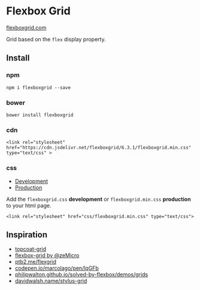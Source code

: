 # Flexbox Grid

[flexboxgrid.com](http://flexboxgrid.com)

Grid based on the `flex` display property.

## Install

### npm

`npm i flexboxgrid --save`

### bower

`bower install flexboxgrid`

### cdn

```
<link rel="stylesheet" href="https://cdn.jsdelivr.net/flexboxgrid/6.3.1/flexboxgrid.min.css" type="text/css" >
```

### css

- [Development](https://raw.githubusercontent.com/kristoferjoseph/flexboxgrid/master/dist/flexboxgrid.css)
- [Production](https://raw.githubusercontent.com/kristoferjoseph/flexboxgrid/master/dist/flexboxgrid.min.css)

Add the `flexboxgrid.css` **development** or `flexboxgrid.min.css` **production** to your html page.

```
<link rel="stylesheet" href="css/flexboxgrid.min.css" type="text/css">
```

## Inspiration

- [topcoat-grid](https://github.com/topcoat/grid)
- [flexbox-grid by @zeMicro](https://github.com/zeMirco/flexbox-grid)
- [ptb2.me/flexgrid](http://ptb2.me/flexgrid/)
- [codepen.io/marcolago/pen/lqGFb](http://codepen.io/marcolago/pen/lqGFb)
- [philipwalton.github.io/solved-by-flexbox/demos/grids](http://philipwalton.github.io/solved-by-flexbox/demos/grids/)
- [davidwalsh.name/stylus-grid](http://davidwalsh.name/stylus-grid)
